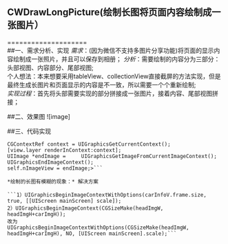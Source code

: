 ## CWDrawLongPicture(绘制长图将页面内容绘制成一张图片）
====================<br>
##一、需求分析、实现
*需求*：(因为微信不支持多图片分享功能)将页面的显示内容绘制成一张照片，并且可以保存到相册；
*分析*：需要绘制的内容分为三部分：头部视图、内容部分、尾部视图;<br>个人想法：本来想要采用tableView、collectionView直接截屏的方法实现，但是最终生成长图片和页面显示的内容是不一致，所以需要一个个重新绘制;<br>
*实现过程*：首先将头部需要实现的部分拼接成一张图片，接着内容、尾部视图拼接；


##二、效果图
![image]



##三、代码实现

```<UIGraphicsBeginImageContextWithOptions(view.frame.size, YES, 1.0);   
CGContextRef context = UIGraphicsGetCurrentContext();   
[view.layer renderInContext:context];  
UIImage *endImage =     UIGraphicsGetImageFromCurrentImageContext();  
UIGraphicsEndImageContext();  
self.nImageView = endImage;>```

*绘制的长图有模糊的现象：* 解决方案

```1）UIGraphicsBeginImageContextWithOptions(carInfoV.frame.size, true, [[UIScreen mainScreen] scale]);
2）UIGraphicsBeginImageContext(CGSizeMake(headImgW, headImgH+carImgH));
改为
UIGraphicsBeginImageContextWithOptions(CGSizeMake(headImgW, headImgH+carImgH), NO, [UIScreen mainScreen].scale);```

